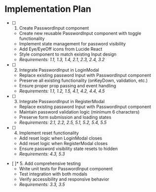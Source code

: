 # Implementation Plan

- [ ] 1. Create PasswordInput component
  - Create new reusable PasswordInput component with toggle functionality
  - Implement state management for password visibility
  - Add Eye/EyeOff icons from Lucide React
  - Style component to match existing Input design
  - _Requirements: 1.1, 1.3, 1.4, 2.1, 2.3, 2.4, 3.2_

- [ ] 2. Integrate PasswordInput in LoginModal
  - Replace existing password Input with PasswordInput component
  - Preserve all existing functionality (onKeyDown, validation, etc.)
  - Ensure proper prop passing and event handling
  - _Requirements: 1.1, 1.2, 1.5, 4.1, 4.2, 4.4, 4.5_

- [ ] 3. Integrate PasswordInput in RegisterModal
  - Replace existing password Input with PasswordInput component
  - Maintain password validation logic (minimum 6 characters)
  - Preserve form submission and loading states
  - _Requirements: 2.1, 2.2, 2.5, 5.1, 5.2, 5.4, 5.5_

- [ ] 4. Implement reset functionality
  - Add reset logic when LoginModal closes
  - Add reset logic when RegisterModal closes
  - Ensure password visibility state resets to hidden
  - _Requirements: 4.3, 5.3_

- [ ]* 5. Add comprehensive testing
  - Write unit tests for PasswordInput component
  - Test integration with both modals
  - Verify accessibility and responsive behavior
  - _Requirements: 3.3, 3.5_